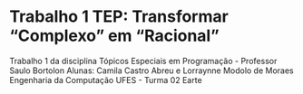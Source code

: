 # Trabalho 1 TEP: Transformar “Complexo” em “Racional”
Trabalho 1 da disciplina Tópicos Especiais em Programação - Professor Saulo Bortolon
Alunas: Camila Castro Abreu e Lorraynne Modolo de Moraes
Engenharia da Computação UFES - Turma 02 Earte
